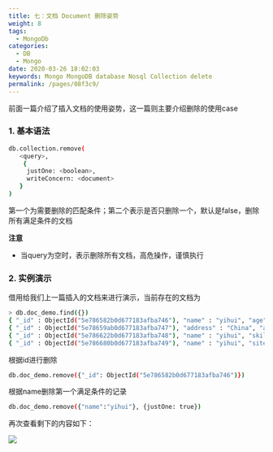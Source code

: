 ```yaml
---
title: 七：文档 Document 删除姿势
weight: 8
tags: 
  - MongoDb
categories: 
  - DB
  - Mongo
date: 2020-03-26 18:02:03
keywords: Mongo MongoDB database Nosql Collection delete
permalink: /pages/08f3c9/
---
```



前面一篇介绍了插入文档的使用姿势，这一篇则主要介绍删除的使用case

<!-- more -->

### 1. 基本语法

```bash
db.collection.remove(
   <query>,
    {
     justOne: <boolean>,
     writeConcern: <document>
   }
)
```

第一个为需要删除的匹配条件；第二个表示是否只删除一个，默认是false，删除所有满足条件的文档

**注意**

- 当query为空时，表示删除所有文档，高危操作，谨慎执行

### 2. 实例演示

借用给我们上一篇插入的文档来进行演示，当前存在的文档为

```bash
> db.doc_demo.find({})
{ "_id" : ObjectId("5e786582b0d677183afba746"), "name" : "yihui", "age" : 18 }
{ "_id" : ObjectId("5e78659ab0d677183afba747"), "address" : "China", "age" : 18.8 }
{ "_id" : ObjectId("5e786622b0d677183afba748"), "name" : "yihui", "skill" : [ "java", "python", "php", "js" ] }
{ "_id" : ObjectId("5e786680b0d677183afba749"), "name" : "yihui", "site" : { "blog" : "https://blog.hhui.top", "spring" : "https://spring.hhui.top" } }
```

根据id进行删除

```bash
db.doc_demo.remove({"_id": ObjectId("5e786582b0d677183afba746")})
```

根据name删除第一个满足条件的记录

```bash
db.doc_demo.remove({"name":"yihui"}, {justOne: true})
```

再次查看剩下的内容如下：

![](/imgs/200326/06.jpg)
